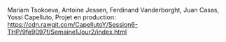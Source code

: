 Mariam Tsokoeva,
Antoine Jessen,
Ferdinand Vanderborght,
Juan Casas,
Yossi Capelluto,
Projet en production: https://cdn.rawgit.com/CapellutoY/Session6-THP/9fe9097f/Semaine1Jour2/index.html
